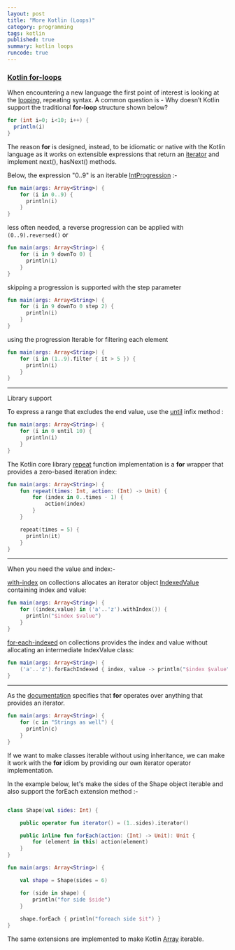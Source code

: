 ```yaml
---
layout: post
title: "More Kotlin (Loops)"
category: programming
tags: kotlin
published: true
summary: kotlin loops
runcode: true
---
```


### [Kotlin for-loops](https://kotlinlang.org/docs/reference/control-flow.html#for-loops)

When encountering a new language the first point of interest is looking at the [looping](http://kotlinlang.org/docs/reference/control-flow.html#for-loops), repeating syntax. A common question is - Why doesn’t Kotlin support the traditional **for-loop** structure shown below?

``` java
for (int i=0; i<10; i++) {
  println(i)
}
```

The reason **for** is designed, instead, to be idiomatic or native with the Kotlin language as it works on extensible expressions that return an [iterator](https://kotlinlang.org/api/latest/jvm/stdlib/kotlin.collections/-iterator/index.html) and implement next(), hasNext() methods.

Below, the expression "0..9" is an iterable [IntProgression](https://kotlinlang.org/api/latest/jvm/stdlib/kotlin.ranges/-int-progression/) :-

```  kotlin
fun main(args: Array<String>) {
    for (i in 0..9) {
      println(i)
    }
}
```

less often needed, a reverse progression can be applied with ```(0..9).reversed()``` or

``` kotlin
fun main(args: Array<String>) {
    for (i in 9 downTo 0) {
      println(i)
    }
}
```

skipping a progression is supported with the step parameter

``` kotlin
fun main(args: Array<String>) {
    for (i in 9 downTo 0 step 2) {
      println(i)
    }
}
```

using the progression Iterable for filtering each element 

``` kotlin
fun main(args: Array<String>) {
    for (i in (1..9).filter { it > 5 }) {
      println(i)
    }
}
```
---

Library support

To express a range that excludes the end value, use the [until](https://kotlinlang.org/api/latest/jvm/stdlib/kotlin.ranges/until.html
) infix method :

``` kotlin
fun main(args: Array<String>) {
    for (i in 0 until 10) {
      println(i)
    }
}
```

The Kotlin core library [repeat](https://kotlinlang.org/api/latest/jvm/stdlib/kotlin/repeat.html) function implementation is a **for** wrapper that provides a zero-based iteration index:

``` kotlin
fun main(args: Array<String>) {
    fun repeat(times: Int, action: (Int) -> Unit) {
        for (index in 0..times - 1) {
            action(index)
        }
    }

    repeat(times = 5) {
      println(it)
    }
}
```
---
When you need the value and index:-

[with-index](https://kotlinlang.org/api/latest/jvm/stdlib/kotlin.collections/with-index.html) on collections allocates an iterator object [IndexedValue](https://kotlinlang.org/api/latest/jvm/stdlib/kotlin.collections/-indexed-value/index.html) containing index and value: 

``` kotlin
fun main(args: Array<String>) {
    for ((index,value) in ('a'..'z').withIndex()) {
      println("$index $value")
    }
}
```
[for-each-indexed](https://kotlinlang.org/api/latest/jvm/stdlib/kotlin.collections/for-each-indexed.html) on collections provides the index and value without allocating an intermediate IndexValue class:

``` kotlin
fun main(args: Array<String>) {
    ('a'..'z').forEachIndexed { index, value -> println("$index $value") }
}
```
---

As the [documentation](https://kotlinlang.org/docs/reference/control-flow.html#for-loops) specifies that **for** operates over anything that provides an iterator.

```  kotlin
fun main(args: Array<String>) {
    for (c in "Strings as well") {
      println(c)
    }
}
```

If we want to make classes iterable without using inheritance, we can make it work with the **for** idiom by providing our own iterator operator implementation.

In the example below, let's make the sides of the Shape object iterable and also support the forEach extension method :-

``` kotlin

class Shape(val sides: Int) {

    public operator fun iterator() = (1..sides).iterator()

    public inline fun forEach(action: (Int) -> Unit): Unit {
        for (element in this) action(element)
    }
}

fun main(args: Array<String>) {

    val shape = Shape(sides = 6)

    for (side in shape) {
        println("for side $side")
    }
    
    shape.forEach { println("foreach side $it") }
}

```

The same extensions are implemented to make Kotlin [Array](https://github.com/JetBrains/kotlin/blob/1.0.3/core/builtins/native/kotlin/Array.kt#L59) iterable.

